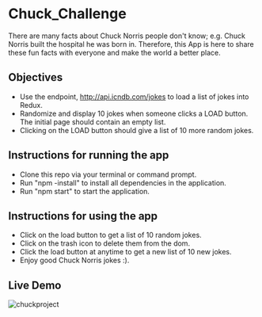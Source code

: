# Chuck_Challenge
There are many facts about Chuck Norris people don't know; e.g. Chuck Norris built the hospital he was born in. Therefore, this App is here to share these fun facts with everyone and make the world a better place.

## Objectives
+ Use the endpoint, http://api.icndb.com/jokes to load a list of jokes into Redux. 
+ Randomize and display 10 jokes when someone clicks a LOAD button. The initial page should contain 
an empty list.
+ Clicking on the LOAD button should give a list of 10 more random jokes. 


## Instructions for running the app

+ Clone this repo via your terminal or command prompt.
+ Run "npm -install" to install all dependencies in the application.
+ Run "npm start" to start the application.

## Instructions for using the app

+ Click on the load button to get a list of 10 random jokes.
+ Click on the trash icon to delete them from the dom.
+ Click the load button at anytime to get a new list of 10 new jokes.
+ Enjoy good Chuck Norris jokes :).


## Live Demo
![chuckproject](https://user-images.githubusercontent.com/28733244/66638529-20171d00-ebe3-11e9-84e5-ee8eca6487ed.gif)
